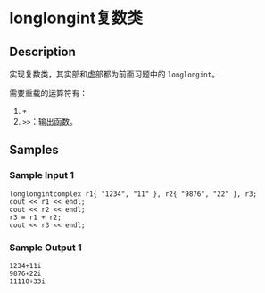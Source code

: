 # longlongint复数类

## Description
实现复数类，其实部和虚部都为前面习题中的 `longlongint`。

需要重载的运算符有：

1. `+`
2. `>>`：输出函数。

## Samples
### Sample Input 1
```
longlongintcomplex r1{ "1234", "11" }, r2{ "9876", "22" }, r3;
cout << r1 << endl;
cout << r2 << endl;
r3 = r1 + r2;
cout << r3 << endl;
```

### Sample Output 1
```
1234+11i
9876+22i
11110+33i
```